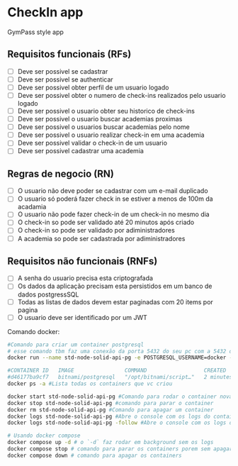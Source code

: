 # CheckIn app

GymPass style app

<!-- 
Oque é possivel que o usuario
faça na applicação (funcionalidades)
-->
## Requisitos funcionais (RFs)

- [ ] Deve ser possivel se cadastrar
- [ ] Deve ser possivel se authenticar
- [ ] Deve ser possivel obter perfil de um usuario logado
- [ ] Deve ser possivel obter o numero de check-ins realizados pelo usuario logado
- [ ] Deve ser possivel o usuario obter seu historico de check-ins
- [ ] Deve ser possivel o usuario buscar academias proximas
- [ ] Deve ser possivel o usuarios buscar academias pelo nome
- [ ] Deve ser possivel o usuario realizar check-in em uma academia
- [ ] Deve ser possivel validar o check-in de um usuario
- [ ] Deve ser possivel cadastrar uma academia

<!--
São basicamente caminhso que cada requisito pode tomar,
Siginifica ser as "restriçoes" das funcionalidades
(as validaçoes da applicação)
-->
## Regras de negocio (RN)

- [ ] O usuario não deve poder se cadastrar com um e-mail duplicado
- [ ] O usuario só poderá fazer check in se estiver a menos de 100m da acadamia
- [ ] O usuario não pode fazer check-in de um check-in no mesmo dia
- [ ] O check-in so pode ser validado até 20 minutos após criado
- [ ] O check-in so pode ser validado por adiministradores
- [ ] A academia so pode ser cadastrada por adiministradores

<!--
Não partem do cliente (ele nao tem controle disso),
são topicos mais tecnicos, do que a nivel de
funcionalidade
-->
## Requisitos não funcionais (RNFs)

- [ ] A senha do usuario precisa esta criptografada
- [ ] Os dados da aplicação precisam esta persistidos em um banco de dados postgressSQL
- [ ] Todas as listas de dados devem estar paginadas com 20 items por pagina
- [ ] O usuario deve ser identificado por um JWT

Comando docker:

```sh
#Comando para criar um container postgresql
# esse comando tbm faz uma conexão da porta 5432 do seu pc com a 5432 do container
docker run --name std-node-solid-api-pg -e POSTGRESQL_USERNAME=docker -e POSTGRESQL_PASSWORD=docker -e POSTGRESQL_DATABASE=apisolid -p 5432:5432 bitnami/postgresql

#CONTAINER ID   IMAGE                COMMAND                  CREATED         STATUS                          PORTS     NAMES
#d46177ba9cf7   bitnami/postgresql   "/opt/bitnami/script…"   2 minutes ago   Exited (0) About a minute ago             std-node-solid-api-pg
docker ps -a #Lista todas os containers que vc criou

docker start std-node-solid-api-pg #Comando para rodar o container novamente
docker stop std-node-solid-api-pg #comando para parar o container
docker rm std-node-solid-api-pg #Comando para apagar um container
docker logs std-node-solid-api-pg #Abre o console com os logs do container
docker logs std-node-solid-api-pg -follow #Abre o console com os logs do container em tempo real

# Usando docker compose
docker compose up -d # o `-d` faz rodar em background sem os logs
docker compose stop # comando para parar os containers porem sem apagar
docker compose down # comando para apagar os containers
```

